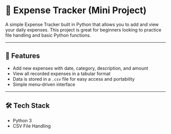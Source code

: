 # 💸 Expense Tracker (Mini Project)

A simple Expense Tracker built in Python that allows you to add and view your daily expenses. This project is great for beginners looking to practice file handling and basic Python functions.

---

## 📌 Features

- Add new expenses with date, category, description, and amount
- View all recorded expenses in a tabular format
- Data is stored in a `.csv` file for easy access and portability
- Simple menu-driven interface

---

## 🛠️ Tech Stack

- Python 3
- CSV File Handling
